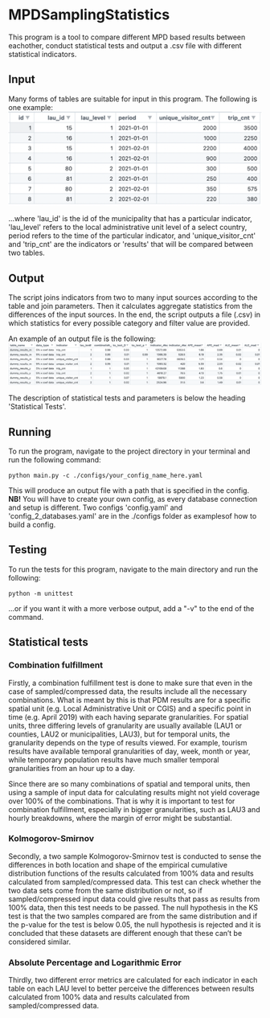 # MPDSamplingStatistics
This program is a tool to compare different MPD based results between eachother, conduct statistical tests and output a .csv file with different statistical indicators.

## Input

Many forms of tables are suitable for input in this program. The following is one example:
![An example of input results](./pictures/dummy_input_results.png)

...where 'lau_id' is the id of the municipality that has a particular indicator, 'lau_level' refers to the local administrative unit level of a select country, period refers to the time of the particular indicator, and 'unique_visitor_cnt' and 'trip_cnt' are the indicators or 'results' that will be compared between two tables.

## Output

The script joins indicators from two to many input sources according to the table and join parameters. Then it calculates aggregate statistics from the differences of the input sources. In the end, the script outputs a file (.csv) in which statistics for every possible category and filter value are provided. 

An example of an output file is the following:
![An example of output statistics](./pictures/dummy_output_statistics.png)

The description of statistical tests and parameters is below the heading 'Statistical Tests'.

## Running
To run the program, navigate to the project directory in your terminal and run the following command:

    python main.py -c ./configs/your_config_name_here.yaml

This will produce an output file with a path that is specified in the config. <b>NB!</b> You will have to create your own config, as every database connection and setup is different. Two configs 'config.yaml' and 'config_2_databases.yaml' are in the ./configs folder as examplesof how to build a config.

## Testing
To run the tests for this program, navigate to the main directory and run the following:
        
    python -m unittest

...or if you want it with a more verbose output, add a "-v" to the end of the command.

## Statistical tests

### Combination fulfillment
Firstly, a combination fulfillment test is done to make sure that even in the case of sampled/compressed data, the results include all the necessary combinations. What is meant by this is that PDM results are for a specific spatial unit (e.g. Local Administrative Unit or CGIS) and a specific point in time (e.g. April 2019) with each having separate granularities. For spatial units, three differing levels of granularity are usually available (LAU1 or counties, LAU2 or municipalities, LAU3), but for temporal units, the granularity depends on the type of results viewed. For example, tourism results have available temporal granularities of day, week, month or year, while temporary population results have much smaller temporal granularities from an hour up to a day. 

Since there are so many combinations of spatial and temporal units, then using a sample of input data for calculating results might not yield coverage over 100% of the combinations. That is why it is important to test for combination fulfillment, especially in bigger granularities, such as LAU3 and hourly breakdowns, where the margin of error might be substantial.

### Kolmogorov-Smirnov
Secondly, a two sample Kolmogorov-Smirnov test is conducted to sense the differences in both location and shape of the empirical cumulative distribution functions of the results calculated from 100% data and results calculated from sampled/compressed data. This test can check whether the two data sets come from the same distribution or not, so if sampled/compressed input data could give results that pass as results from 100% data, then this test needs to be passed. The null hypothesis in the KS test is that the two samples compared are from the same distribution and if the p-value for the test is below 0.05, the null hypothesis is rejected and it is concluded that these datasets are different enough that these can’t be considered similar.

### Absolute Percentage and Logarithmic Error
Thirdly, two different error metrics are calculated for each indicator in each table on each LAU level to better perceive the differences between results calculated from 100% data and results calculated from sampled/compressed data. 